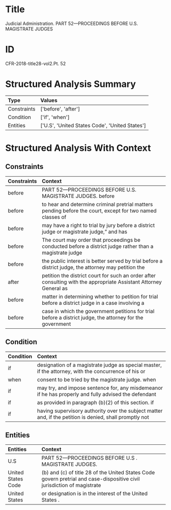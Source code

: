 # Title

 Judicial Administration. PART 52—PROCEEDINGS BEFORE U.S. MAGISTRATE JUDGES


# ID

 CFR-2018-title28-vol2.Pt. 52


# Structured Analysis Summary

| Type        | Values                                         |
|:------------|:-----------------------------------------------|
| Constraints | ['before', 'after']                            |
| Condition   | ['if', 'when']                                 |
| Entities    | ['U.S', 'United States Code', 'United States'] |


# Structured Analysis With Context

 


## Constraints

| Constraints   | Context                                                                                                           |
|:--------------|:------------------------------------------------------------------------------------------------------------------|
| before        | PART 52—PROCEEDINGS BEFORE U.S. MAGISTRATE JUDGES. before                                                         |
| before        | to hear and determine criminal pretrial matters pending before the court, except for two named classes of         |
| before        | may have a right to trial by jury before a district judge or magistrate judge,&#8221; and has                     |
| before        | The court may order that proceedings be conducted  before a district judge rather than a magistrate judge         |
| before        | the public interest is better served by trial before a district judge, the attorney may petition the              |
| after         | petition the district court for such an order after consulting with the appropriate Assistant Attorney General as |
| before        | matter in determining whether to petition for trial before a district judge in a case involving a                 |
| before        | case in which the government petitions for trial before a district judge, the attorney for the government         |


## Condition

| Condition   | Context                                                                                                  |
|:------------|:---------------------------------------------------------------------------------------------------------|
| if          | designation of a magistrate judge as special master, if the attorney, with the concurrence of his or     |
| when        | consent to be tried by the magistrate judge. when                                                        |
| if          | may try, and impose sentence for, any misdemeanor if he has properly and fully advised the defendant     |
| if          | as provided in paragraph (b)(2) of this section. if                                                      |
| if          | having supervisory authority over the subject matter and, if  the petition is denied, shall promptly not |


## Entities

| Entities           | Context                                                                                                                 |
|:-------------------|:------------------------------------------------------------------------------------------------------------------------|
| U.S                | PART 52—PROCEEDINGS BEFORE  U.S . MAGISTRATE JUDGES.                                                                    |
| United States Code | (b) and (c) of title 28 of the United States Code govern pretrial and case-dispositive civil jurisdiction of magistrate |
| United States      | or designation is in the interest of the United States .                                                                |


